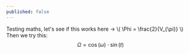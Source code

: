 ```yaml
---
published: false
---
```


Testing maths, let's see if this works here -> \\( \Phi = \frac{2}{V_{\pi}} \\)
Then we try this:
$$ \Omega = \cos(\omega)\cdot\sin(t) $$
